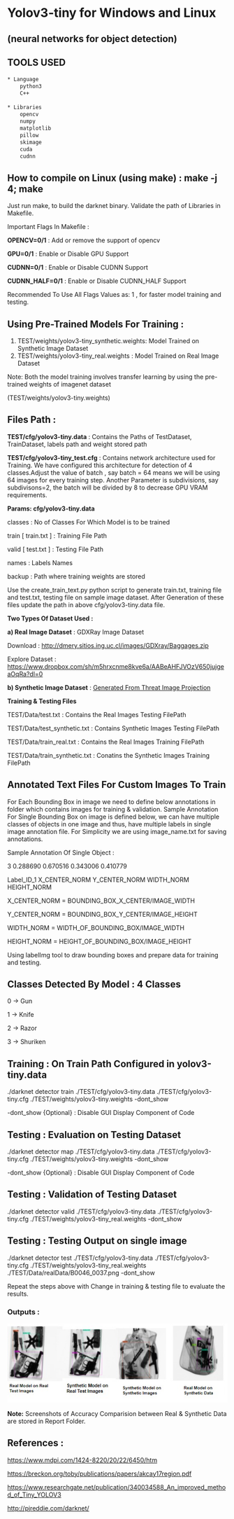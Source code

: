
# Yolov3-tiny for Windows and Linux

## (neural networks for object detection)

## TOOLS USED
    * Language
        python3
        C++
        
    * Libraries
        opencv
        numpy
        matplotlib
        pillow
        skimage
        cuda
        cudnn


## How to compile on Linux (using make) : make -j 4; make

Just run make, to build the darknet binary. Validate the path of Libraries in Makefile.

Important Flags In Makefile :

**OPENCV=0/1** : Add or remove the support of opencv

**GPU=0/1**   : Enable or Disable GPU Support

**CUDNN=0/1** : Enable or Disable CUDNN Support

**CUDNN_HALF=0/1** : Enable or Disable CUDNN_HALF Support

Recommended To Use All Flags Values as: 1 , for faster model training and testing.


## Using Pre-Trained Models For Training :
1) TEST/weights/yolov3-tiny_synthetic.weights: Model Trained on Synthetic Image Dataset
2) TEST/weights/yolov3-tiny_real.weights     : Model Trained on Real Image Dataset
   
Note: Both the model training involves transfer learning by using the pre-trained weights of imagenet dataset 

(TEST/weights/yolov3-tiny.weights)

## Files Path :
**TEST/cfg/yolov3-tiny.data**    : Contains the Paths of TestDataset, TrainDataset, labels path and weight stored path

**TEST/cfg/yolov3-tiny_test.cfg** : Contains network architecture used for Training. We have configured this architecture 
                                for detection of 4 classes.Adjust the value of batch , say batch = 64 means we will be 
                                using 64 images for every training step. Another Parameter is subdivisions, say subdivisons=2, 
                                the batch will be divided by 8 to decrease GPU VRAM requirements. 
                                
**Params: cfg/yolov3-tiny.data**

classes : No of Classes For Which Model is to be trained 

train [ train.txt ]  : Training File Path 

valid [ test.txt ]   : Testing File Path 

names   : Labels Names

backup  : Path where training weights are stored

Use the create_train_text.py python script to generate train.txt, training file and test.txt, testing file
on sample image dataset. After Generation of these files update the path in above cfg/yolov3-tiny.data file.


**Two Types Of Dataset Used :**

**a) Real Image Dataset**     : GDXRay Image Dataset

Download : http://dmery.sitios.ing.uc.cl/images/GDXray/Baggages.zip

Explore Dataset : https://www.dropbox.com/sh/m5hrxcnme8kve6a/AABeAHFJVOzV650jujgeaOqRa?dl=0

**b) Synthetic Image Dataset** : [Generated From Threat Image Projection](../TIP)


**Training & Testing Files**

TEST/Data/test.txt : Contains the Real Images Testing FilePath 

TEST/Data/test_synthetic.txt : Contains Synthetic Images Testing FilePath 

TEST/Data/train_real.txt : Contains the Real Images Training FilePath

TEST/Data/train_synthetic.txt : Conatins the Synthetic Images Training FilePath


## Annotated Text Files For Custom Images To Train

For Each Bounding Box in image we need to define below annotations in folder which contains images for training & validation. 
Sample Annotation For Single Bounding Box on image is defined below, we can have multiple classes of objects in one image and thus, 
have multiple labels in single image annotation file. For Simplicity we are using image_name.txt for saving annotations.  

Sample Annotation Of Single Object :

3 0.288690 0.670516 0.343006 0.410779

Label_ID_1 X_CENTER_NORM Y_CENTER_NORM WIDTH_NORM HEIGHT_NORM

X_CENTER_NORM = BOUNDING_BOX_X_CENTER/IMAGE_WIDTH

Y_CENTER_NORM = BOUNDING_BOX_Y_CENTER/IMAGE_HEIGHT

WIDTH_NORM = WIDTH_OF_BOUNDING_BOX/IMAGE_WIDTH

HEIGHT_NORM = HEIGHT_OF_BOUNDING_BOX/IMAGE_HEIGHT
                                
Using labelImg tool to draw bounding boxes and prepare data for training and testing. 

## Classes Detected By Model : 4 Classes
0 -> Gun

1 -> Knife

2 -> Razor

3 -> Shuriken


## Training : On Train Path Configured in yolov3-tiny.data

./darknet detector train ./TEST/cfg/yolov3-tiny.data ./TEST/cfg/yolov3-tiny.cfg  ./TEST/weights/yolov3-tiny.weights -dont_show 

-dont_show {Optional} : Disable GUI Display Component of Code 

## Testing : Evaluation on Testing Dataset

./darknet detector map ./TEST/cfg/yolov3-tiny.data  ./TEST/cfg/yolov3-tiny.cfg  ./TEST/weights/yolov3-tiny.weights -dont_show

-dont_show {Optional} : Disable GUI Display Component of Code 

## Testing : Validation of Testing Dataset 

./darknet detector valid ./TEST/cfg/yolov3-tiny.data ./TEST/cfg/yolov3-tiny.cfg  ./TEST/weights/yolov3-tiny_real.weights -dont_show 


## Testing : Testing Output on single image

./darknet detector test ./TEST/cfg/yolov3-tiny.data ./TEST/cfg/yolov3-tiny.cfg ./TEST/weights/yolov3-tiny_real.weights ./TEST/Data/realData/B0046_0037.png -dont_show

Repeat the steps above with Change in training & testing file to evaluate the results.


### Outputs :

![Output](./Report/output.jpeg)





**Note:** Screenshots of Accuracy Comparision between Real & Synthetic Data are stored in Report Folder.

## References :
https://www.mdpi.com/1424-8220/20/22/6450/htm

https://breckon.org/toby/publications/papers/akcay17region.pdf

https://www.researchgate.net/publication/340034588_An_improved_method_of_Tiny_YOLOV3

http://pjreddie.com/darknet/
```
